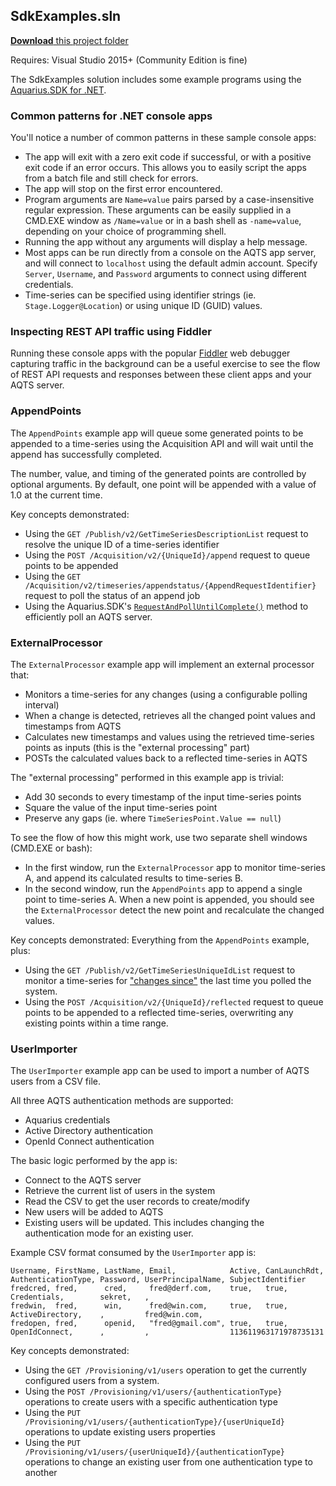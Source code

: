 ## SdkExamples.sln

[**Download** this project folder](https://minhaskamal.github.io/DownGit/#/home?url=https:%2F%2Fgithub.com%2FAquaticInformatics%2FExamples%2Ftree%2Fmaster%2FTimeSeries%2FPublicApis%2FSdkExamples)

Requires: Visual Studio 2015+ (Community Edition is fine)

The SdkExamples solution includes some example programs using the [Aquarius.SDK for .NET](https://github.com/AquaticInformatics/aquarius-sdk-net).

### Common patterns for .NET console apps

You'll notice a number of common patterns in these sample console apps:
- The app will exit with a zero exit code if successful, or with a positive exit code if an error occurs. This allows you to easily script the apps from a batch file and still check for errors.
- The app will stop on the first error encountered.
- Program arguments are `Name=value` pairs parsed by a case-insensitive regular expression. These arguments can be easily supplied in a CMD.EXE window as `/Name=value` or in a bash shell as `-name=value`, depending on your choice of programming shell.
- Running the app without any arguments will display a help message.
- Most apps can be run directly from a console on the AQTS app server, and will connect to `localhost` using the default admin account. Specify `Server`, `Username`, and `Password` arguments to connect using different credentials.
- Time-series can be specified using identifier strings (ie. `Stage.Logger@Location`) or using unique ID (GUID) values. 

### Inspecting REST API traffic using Fiddler

Running these console apps with the popular [Fiddler](http://www.telerik.com/fiddler) web debugger capturing traffic in the background can be a useful exercise to see the flow of REST API requests and responses between these client apps and your AQTS server.

### AppendPoints

The `AppendPoints` example app will queue some generated points to be appended to a time-series using the Acquisition API and will wait until the append has successfully completed.

The number, value, and timing of the generated points are controlled by optional arguments. By default, one point will be appended with a value of 1.0 at the current time.

Key concepts demonstrated:
- Using the `GET /Publish/v2/GetTimeSeriesDescriptionList` request to resolve the unique ID of a time-series identifier
- Using the `POST /Acquisition/v2/{UniqueId}/append` request to queue points to be appended
- Using the `GET /Acquisition/v2/timeseries/appendstatus/{AppendRequestIdentifier}` request to poll the status of an append job
- Using the Aquarius.SDK's [`RequestAndPollUntilComplete()`](https://github.com/AquaticInformatics/aquarius-sdk-net/wiki/Adaptive-polling#adaptive-polling-via-requestandpolluntilcomplete) method to efficiently poll an AQTS server.

### ExternalProcessor

The `ExternalProcessor` example app will implement an external processor that:
- Monitors a time-series for any changes (using a configurable polling interval)
- When a change is detected, retrieves all the changed point values and timestamps from AQTS
- Calculates new timestamps and values using the retrieved time-series points as inputs (this is the "external processing" part)
- POSTs the calculated values back to a reflected time-series in AQTS

The "external processing" performed in this example app is trivial:
- Add 30 seconds to every timestamp of the input time-series points
- Square the value of the input time-series point
- Preserve any gaps (ie. where `TimeSeriesPoint.Value == null`)

To see the flow of how this might work, use two separate shell windows (CMD.EXE or bash):
- In the first window, run the `ExternalProcessor` app to monitor time-series A, and append its calculated results to time-series B.
- In the second window, run the `AppendPoints` app to append a single point to time-series A. When a new point is appended, you should see the `ExternalProcessor` detect the new point and recalculate the changed values.

Key concepts demonstrated: Everything from the `AppendPoints` example, plus:
- Using the `GET /Publish/v2/GetTimeSeriesUniqueIdList` request to monitor a time-series for ["changes since"](https://github.com/AquaticInformatics/aquarius-sdk-net/wiki/Monitoring-changes-to-a-time-series#changes-since-concept) the last time you polled the system.
- Using the `POST /Acquisition/v2/{UniqueId}/reflected` request to queue points to be appended to a reflected time-series, overwriting any existing points within a time range.

### UserImporter

The `UserImporter` example app can be used to import a number of AQTS users from a CSV file.

All three AQTS authentication methods are supported:
- Aquarius credentials
- Active Directory authentication
- OpenId Connect authentication

The basic logic performed by the app is:
- Connect to the AQTS server
- Retrieve the current list of users in the system
- Read the CSV to get the user records to create/modify
- New users will be added to AQTS
- Existing users will be updated. This includes changing the authentication mode for an existing user.

Example CSV format consumed by the `UserImporter` app is:
```csv
Username, FirstName, LastName, Email,            Active, CanLaunchRdt, AuthenticationType, Password, UserPrincipalName, SubjectIdentifier
fredcred, fred,      cred,     fred@derf.com,    true,   true,         Credentials,        sekret,   ,
fredwin,  fred,      win,      fred@win.com,     true,   true,         ActiveDirectory,    ,         fred@win.com,
fredopen, fred,      openid,   "fred@gmail.com", true,   true,         OpenIdConnect,      ,         ,                  113611963171978735131
```

Key concepts demonstrated:
- Using the `GET /Provisioning/v1/users` operation to get the currently configured users from a system.
- Using the `POST /Provisioning/v1/users/{authenticationType}` operations to create users with a specific authentication type
- Using the `PUT /Provisioning/v1/users/{authenticationType}/{userUniqueId}` operations to update existing users properties
- Using the `PUT /Provisioning/v1/users/{userUniqueId}/{authenticationType}` operations to change an existing user from one authentication type to another
